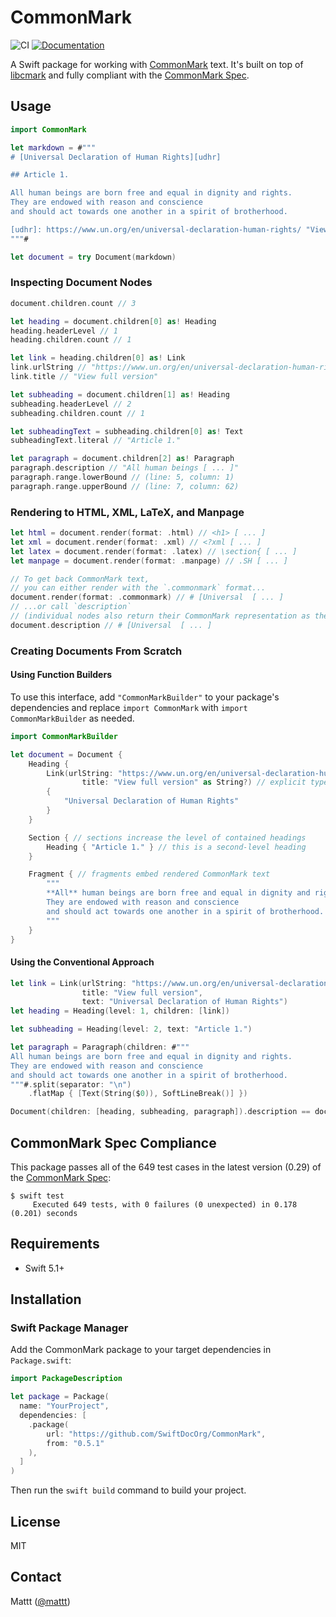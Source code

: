 # CommonMark

![CI][ci badge]
[![Documentation][documentation badge]][documentation]

A Swift package for working with [CommonMark][commonmark] text.
It's built on top of [libcmark][cmark] 
and fully compliant with the [CommonMark Spec][commonmark].

## Usage

```swift
import CommonMark

let markdown = #"""
# [Universal Declaration of Human Rights][udhr]

## Article 1.

All human beings are born free and equal in dignity and rights. 
They are endowed with reason and conscience 
and should act towards one another in a spirit of brotherhood.

[udhr]: https://www.un.org/en/universal-declaration-human-rights/ "View full version"
"""#

let document = try Document(markdown)
```

### Inspecting Document Nodes

```swift
document.children.count // 3

let heading = document.children[0] as! Heading
heading.headerLevel // 1
heading.children.count // 1

let link = heading.children[0] as! Link
link.urlString // "https://www.un.org/en/universal-declaration-human-rights/")
link.title // "View full version"

let subheading = document.children[1] as! Heading
subheading.headerLevel // 2
subheading.children.count // 1

let subheadingText = subheading.children[0] as! Text
subheadingText.literal // "Article 1."

let paragraph = document.children[2] as! Paragraph
paragraph.description // "All human beings [ ... ]"
paragraph.range.lowerBound // (line: 5, column: 1)
paragraph.range.upperBound // (line: 7, column: 62)
```

### Rendering to HTML, XML, LaTeX, and Manpage

```swift
let html = document.render(format: .html) // <h1> [ ... ]
let xml = document.render(format: .xml) // <?xml [ ... ]
let latex = document.render(format: .latex) // \section{ [ ... ]
let manpage = document.render(format: .manpage) // .SH [ ... ]

// To get back CommonMark text, 
// you can either render with the `.commonmark` format...
document.render(format: .commonmark) // # [Universal  [ ... ]
// ...or call `description`
// (individual nodes also return their CommonMark representation as their description)
document.description // # [Universal  [ ... ]
```

### Creating Documents From Scratch

#### Using Function Builders

To use this interface,
add `"CommonMarkBuilder"` to your package's dependencies
and replace `import CommonMark` with `import CommonMarkBuilder`
as needed.

```swift
import CommonMarkBuilder

let document = Document {
    Heading {
        Link(urlString: "https://www.un.org/en/universal-declaration-human-rights/" as String?,
                title: "View full version" as String?) // explicit type annotations to work around apparent compiler bug
        {
            "Universal Declaration of Human Rights"
        }
    }

    Section { // sections increase the level of contained headings
        Heading { "Article 1." } // this is a second-level heading
    }

    Fragment { // fragments embed rendered CommonMark text
        """
        **All** human beings are born free and equal in dignity and rights.
        They are endowed with reason and conscience
        and should act towards one another in a spirit of brotherhood.
        """
    }
}
```

#### Using the Conventional Approach

```swift
let link = Link(urlString: "https://www.un.org/en/universal-declaration-human-rights/", 
                title: "View full version", 
                text: "Universal Declaration of Human Rights")
let heading = Heading(level: 1, children: [link])

let subheading = Heading(level: 2, text: "Article 1.")

let paragraph = Paragraph(children: #"""
All human beings are born free and equal in dignity and rights.
They are endowed with reason and conscience
and should act towards one another in a spirit of brotherhood.
"""#.split(separator: "\n")
    .flatMap { [Text(String($0)), SoftLineBreak()] })

Document(children: [heading, subheading, paragraph]).description == document.description // true
```

## CommonMark Spec Compliance

This package passes all of the 649 test cases
in the latest version (0.29) of the [CommonMark Spec][commonmark spec]:

```console
$ swift test
	 Executed 649 tests, with 0 failures (0 unexpected) in 0.178 (0.201) seconds
```

## Requirements

- Swift 5.1+

## Installation

### Swift Package Manager

Add the CommonMark package to your target dependencies in `Package.swift`:

```swift
import PackageDescription

let package = Package(
  name: "YourProject",
  dependencies: [
    .package(
        url: "https://github.com/SwiftDocOrg/CommonMark",
        from: "0.5.1"
    ),
  ]
)
```

Then run the `swift build` command to build your project.

## License

MIT

## Contact

Mattt ([@mattt](https://twitter.com/mattt))

[cmark]: https://github.com/commonmark/cmark
[commonmark]: https://commonmark.org
[commonmark spec]: https://spec.commonmark.org

[ci badge]: https://github.com/SwiftDocOrg/CommonMark/workflows/CI/badge.svg
[documentation badge]: https://github.com/SwiftDocOrg/CommonMark/workflows/Documentation/badge.svg
[documentation]: https://github.com/SwiftDocOrg/CommonMark/wiki
